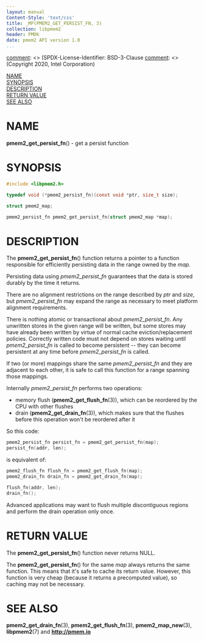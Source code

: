 ```yaml
---
layout: manual
Content-Style: 'text/css'
title: _MP(PMEM2_GET_PERSIST_FN, 3)
collection: libpmem2
header: PMDK
date: pmem2 API version 1.0
...
```


[comment]: <> (SPDX-License-Identifier: BSD-3-Clause
[comment]: <> (Copyright 2020, Intel Corporation)

[comment]: <> (pmem2_get_persist_fn.3 -- man page for pmem2_get_persist_fn)

[NAME](#name)<br />
[SYNOPSIS](#synopsis)<br />
[DESCRIPTION](#description)<br />
[RETURN VALUE](#return-value)<br />
[SEE ALSO](#see-also)<br />

# NAME #

**pmem2_get_persist_fn**() - get a persist function

# SYNOPSIS #

```c
#include <libpmem2.h>

typedef void (*pmem2_persist_fn)(const void *ptr, size_t size);

struct pmem2_map;

pmem2_persist_fn pmem2_get_persist_fn(struct pmem2_map *map);
```

# DESCRIPTION #

The **pmem2_get_persist_fn**() function returns a pointer to a function
responsible for efficiently persisting data in the range owned by the *map*.

Persisting data using *pmem2_persist_fn* guarantees that the data is stored
durably by the time it returns.

There are no alignment restrictions on the range described by *ptr* and *size*,
but *pmem2_persist_fn* may expand the range as necessary to meet platform
alignment requirements.

There is nothing atomic or transactional about *pmem2_persist_fn*. Any
unwritten stores in the given range will be written, but some stores may have
already been written by virtue of normal cache eviction/replacement policies.
Correctly written code must not depend on stores waiting until
*pmem2_persist_fn* is called to become persistent -- they can become persistent
at any time before *pmem2_persist_fn* is called.

If two (or more) mappings share the same *pmem2_persist_fn* and they are
adjacent to each other, it is safe to call this function for a range spanning
those mappings.

Internally *pmem2_persist_fn* performs two operations:

- memory flush (**pmem2_get_flush_fn**(3)), which can be reordered by
the CPU with other flushes
- drain (**pmem2_get_drain_fn**(3)), which makes sure that the flushes
before this operation won't be reordered after it

So this code:

```c
pmem2_persist_fn persist_fn = pmem2_get_persist_fn(map);
persist_fn(addr, len);
```

is equivalent of:

```c
pmem2_flush_fn flush_fn = pmem2_get_flush_fn(map);
pmem2_drain_fn drain_fn = pmem2_get_drain_fn(map);

flush_fn(addr, len);
drain_fn();
```

Advanced applications may want to flush multiple discontiguous regions
and perform the drain operation only once.

# RETURN VALUE #

The **pmem2_get_persist_fn**() function never returns NULL.

The **pmem2_get_persist_fn**() for the same *map* always returns the same function.
This means that it's safe to cache its return value. However, this function
is very cheap (because it returns a precomputed value), so caching may not be
necessary.

# SEE ALSO #

**pmem2_get_drain_fn**(3), **pmem2_get_flush_fn**(3), **pmem2_map_new**(3),
**libpmem2**(7) and **<http://pmem.io>**
